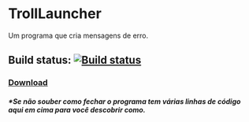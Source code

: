 # TrollLauncher
Um programa que cria mensagens de erro.

## Build status: [![Build status](https://ci.appveyor.com/api/projects/status/gjkdo2r53sqblw59?svg=true)](https://ci.appveyor.com/project/allanf181/trolllauncher)

### [Download](https://bit.ly/TrollLauncher)

##### *Se não souber como fechar o programa tem várias linhas de código aqui em cima para você descobrir como.
